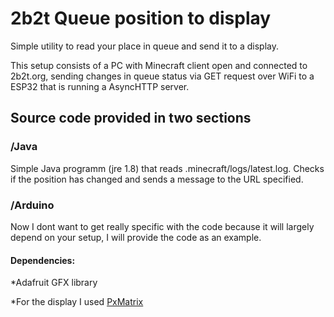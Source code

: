 # 2b2t Queue position to display
Simple utility to read your place in queue and send it to a display.

This setup consists of a PC with Minecraft client open and connected to 2b2t.org, sending changes in queue status via GET request over WiFi to a ESP32 that is running a AsyncHTTP server.

## Source code provided in two sections

### /Java
Simple Java programm (jre 1.8) that reads .minecraft/logs/latest.log. Checks if the position has changed and sends a message to the URL specified.

### /Arduino

Now I dont want to get really specific with the code because it will largely depend on your setup, I will provide the code as an example.

#### Dependencies:
*Adafruit GFX library

*For the display I used [PxMatrix](https://github.com/2dom/PxMatrix)
